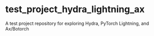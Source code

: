 # test_project_hydra_lightning_ax
A test project repository for exploring Hydra, PyTorch Lightning, and Ax/Botorch

